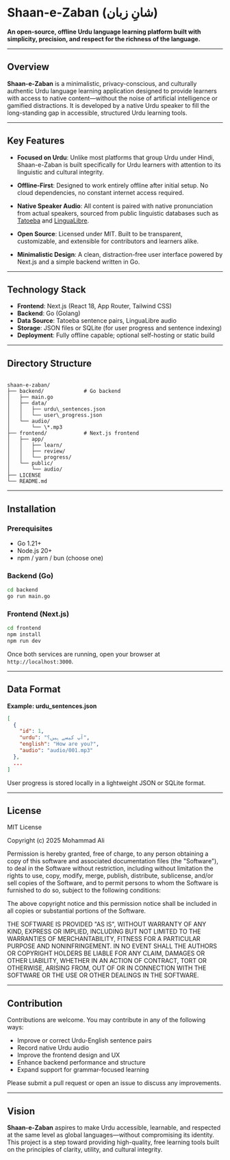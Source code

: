 # Shaan-e-Zaban (شانِ زبان)

**An open-source, offline Urdu language learning platform built with simplicity, precision, and respect for the richness of the language.**

---

## Overview

**Shaan-e-Zaban** is a minimalistic, privacy-conscious, and culturally authentic Urdu language learning application designed to provide learners with access to native content—without the noise of artificial intelligence or gamified distractions. It is developed by a native Urdu speaker to fill the long-standing gap in accessible, structured Urdu learning tools.

---

## Key Features

- **Focused on Urdu**: Unlike most platforms that group Urdu under Hindi, Shaan-e-Zaban is built specifically for Urdu learners with attention to its linguistic and cultural integrity.

- **Offline-First**: Designed to work entirely offline after initial setup. No cloud dependencies, no constant internet access required.

- **Native Speaker Audio**: All content is paired with native pronunciation from actual speakers, sourced from public linguistic databases such as [Tatoeba](https://tatoeba.org) and [LinguaLibre](https://lingualibre.org).

- **Open Source**: Licensed under MIT. Built to be transparent, customizable, and extensible for contributors and learners alike.

- **Minimalistic Design**: A clean, distraction-free user interface powered by Next.js and a simple backend written in Go.

---

## Technology Stack

- **Frontend**: Next.js (React 18, App Router, Tailwind CSS)
- **Backend**: Go (Golang)
- **Data Source**: Tatoeba sentence pairs, LinguaLibre audio
- **Storage**: JSON files or SQLite (for user progress and sentence indexing)
- **Deployment**: Fully offline capable; optional self-hosting or static build

---

## Directory Structure

```

shaan-e-zaban/
├── backend/             # Go backend
│   ├── main.go
│   ├── data/
│   │   ├── urdu\_sentences.json
│   │   └── user\_progress.json
│   └── audio/
│       └── \*.mp3
├── frontend/            # Next.js frontend
│   ├── app/
│   │   ├── learn/
│   │   ├── review/
│   │   └── progress/
│   └── public/
│       └── audio/
├── LICENSE
└── README.md

```

---

## Installation

### Prerequisites
- Go 1.21+
- Node.js 20+
- npm / yarn / bun (choose one)

### Backend (Go)
```bash
cd backend
go run main.go
````

### Frontend (Next.js)

```bash
cd frontend
npm install
npm run dev
```

Once both services are running, open your browser at `http://localhost:3000`.

---

## Data Format

**Example: urdu\_sentences.json**

```json
[
  {
    "id": 1,
    "urdu": "آپ کیسے ہیں؟",
    "english": "How are you?",
    "audio": "audio/001.mp3"
  },
  ...
]
```

User progress is stored locally in a lightweight JSON or SQLite format.

---

## License

MIT License

Copyright (c) 2025 Mohammad Ali

Permission is hereby granted, free of charge, to any person obtaining a copy
of this software and associated documentation files (the "Software"), to deal
in the Software without restriction, including without limitation the rights
to use, copy, modify, merge, publish, distribute, sublicense, and/or sell
copies of the Software, and to permit persons to whom the Software is
furnished to do so, subject to the following conditions:

The above copyright notice and this permission notice shall be included in all
copies or substantial portions of the Software.

THE SOFTWARE IS PROVIDED "AS IS", WITHOUT WARRANTY OF ANY KIND, EXPRESS OR
IMPLIED, INCLUDING BUT NOT LIMITED TO THE WARRANTIES OF MERCHANTABILITY,
FITNESS FOR A PARTICULAR PURPOSE AND NONINFRINGEMENT. IN NO EVENT SHALL THE
AUTHORS OR COPYRIGHT HOLDERS BE LIABLE FOR ANY CLAIM, DAMAGES OR OTHER
LIABILITY, WHETHER IN AN ACTION OF CONTRACT, TORT OR OTHERWISE, ARISING FROM,
OUT OF OR IN CONNECTION WITH THE SOFTWARE OR THE USE OR OTHER DEALINGS IN THE
SOFTWARE.

---

## Contribution

Contributions are welcome. You may contribute in any of the following ways:

* Improve or correct Urdu-English sentence pairs
* Record native Urdu audio
* Improve the frontend design and UX
* Enhance backend performance and structure
* Expand support for grammar-focused learning

Please submit a pull request or open an issue to discuss any improvements.

---

## Vision

**Shaan-e-Zaban** aspires to make Urdu accessible, learnable, and respected at the same level as global languages—without compromising its identity. This project is a step toward providing high-quality, free learning tools built on the principles of clarity, utility, and cultural integrity.
